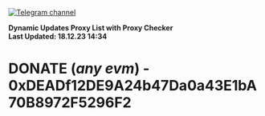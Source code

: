 [![Telegram channel](https://img.shields.io/endpoint?url=https://runkit.io/damiankrawczyk/telegram-badge/branches/master?url=https://t.me/n4z4v0d)](https://t.me/n4z4v0d) 

**Dynamic Updates Proxy List with Proxy Checker**  
**Last Updated: 18.12.23 14:34**

# DONATE (_any evm_) - 0xDEADf12DE9A24b47Da0a43E1bA70B8972F5296F2

